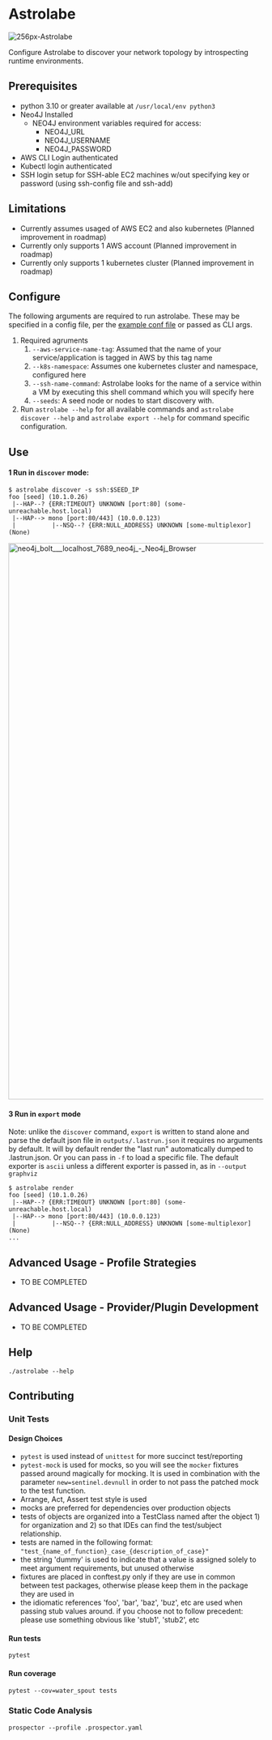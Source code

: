 # Astrolabe
![256px-Astrolabe](https://github.com/user-attachments/assets/d4f280d6-8492-46de-bf45-5dfcde9d8270)

Configure Astrolabe to discover your network topology by introspecting runtime environments.

## Prerequisites
* python 3.10 or greater available at `/usr/local/env python3`
* Neo4J Installed
  * NEO4J environment variables required for access:
    * NEO4J_URL
    * NEO4J_USERNAME
    * NEO4J_PASSWORD
* AWS CLI Login authenticated
* Kubectl login authenticated
* SSH login setup for SSH-able EC2 machines w/out specifying key or password (using ssh-config file and ssh-add)

## Limitations
* Currently assumes usaged of AWS EC2 and also kubernetes (Planned improvement in roadmap)
* Currently only supports 1 AWS account (Planned improvement in roadmap)
* Currently only supports 1 kubernetes cluster (Planned improvement in roadmap)
  

## Configure
The following arguments are required to run astrolabe.  These may be specified in a config file, per the [example conf file](./astrolabe.conf.example) or passed as CLI args.
1. Required agruments
   1.  `--aws-service-name-tag`: Assumed that the name of your service/application is tagged in AWS by this tag name
   2.  `--k8s-namespace`: Assumes one kubernetes cluster and namespace, configured here
   3.  `--ssh-name-command`: Astrolabe looks for the name of a service within a VM by executing this shell command which you will specify here
   4.  `--seeds`: A seed node or nodes to start discovery with.
1. Run `astrolabe --help` for all available commands and `astrolabe discover --help` and `astrolabe export --help` for command specific configuration.



## Use
#### 1 Run in `discover` mode:

```
$ astrolabe discover -s ssh:$SEED_IP
foo [seed] (10.1.0.26)
 |--HAP--? {ERR:TIMEOUT} UNKNOWN [port:80] (some-unreachable.host.local)
 |--HAP--> mono [port:80/443] (10.0.0.123)
 |          |--NSQ--? {ERR:NULL_ADDRESS} UNKNOWN [some-multiplexor] (None)
```

<img width="1099" alt="neo4j_bolt___localhost_7689_neo4j_-_Neo4j_Browser" src="https://github.com/user-attachments/assets/acd0e09e-3edf-4238-809d-a13d1356847d">

#### 3 Run in `export` mode
Note: unlike the `discover` command, `export` is written to stand alone and parse the default json file in `outputs/.lastrun.json` it requires no arguments by default.
It will by default render the "last run" automatically dumped to .lastrun.json.  Or you can pass in `-f` to load a specific file.  The default exporter is `ascii` unless a different exporter is passed in, as in `--output graphviz`

``` 
$ astrolabe render
foo [seed] (10.1.0.26)
 |--HAP--? {ERR:TIMEOUT} UNKNOWN [port:80] (some-unreachable.host.local)
 |--HAP--> mono [port:80/443] (10.0.0.123)
 |          |--NSQ--? {ERR:NULL_ADDRESS} UNKNOWN [some-multiplexor] (None)
...
```

## Advanced Usage - Profile Strategies
* TO BE COMPLETED

## Advanced Usage - Provider/Plugin Development
* TO BE COMPLETED

## Help
```
./astrolabe --help
```


## Contributing

### Unit Tests
#### Design Choices
* `pytest` is used instead of `unittest` for more succinct test/reporting
* `pytest-mock` is used for mocks, so you will see the `mocker` fixtures passed around magically for mocking. It is used in combination with the parameter `new=sentinel.devnull` in order to not pass the patched mock to the test function. 
* Arrange, Act, Assert test style is used
* mocks are preferred for dependencies over production objects
* tests of objects are organized into a TestClass named after the object 1) for organization and 2) so that IDEs can find the test/subject relationship.
* tests are named in the following format: `"test_{name_of_function}_case_{description_of_case}"`
* the string 'dummy' is used to indicate that a value is assigned solely to meet argument requirements, but unused otherwise
* fixtures are placed in conftest.py only if they are use in common between test packages, otherwise please keep them in the package they are used in
* the idiomatic references 'foo', 'bar', 'baz', 'buz', etc are used when passing stub values around.  if you choose not to follow precedent:  please use something obvious like 'stub1', 'stub2', etc

#### Run tests
```
pytest
```

#### Run coverage
```
pytest --cov=water_spout tests
```

### Static Code Analysis
```
prospector --profile .prospector.yaml 
```


